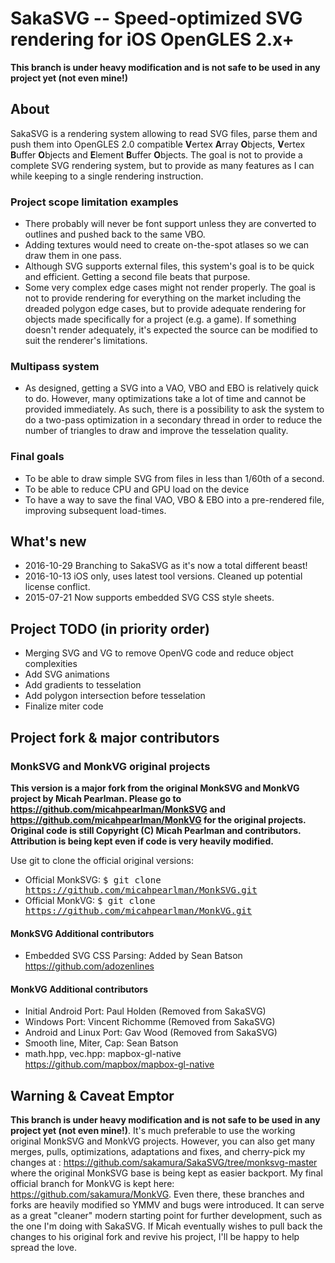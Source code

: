 SakaSVG -- Speed-optimized SVG rendering for iOS OpenGLES 2.x+
==============================================================

__This branch is under heavy modification and is not safe to be used in any project yet (not even mine!)__

## About

SakaSVG is a rendering system allowing to read SVG files, parse them and push them into OpenGLES 2.0 compatible <b>V</b>ertex <b>A</b>rray <b>O</b>bjects, <b>V</b>ertex <b>B</b>uffer <b>O</b>bjects and <b>E</b>lement <b>B</b>uffer <b>O</b>bjects. The goal is not to provide a complete SVG rendering system, but to provide as many features as I can while keeping to a single rendering instruction.

### Project scope limitation examples

- There probably will never be font support unless they are converted to outlines and pushed back to the same VBO.
- Adding textures would need to create on-the-spot atlases so we can draw them in one pass.
- Although SVG supports external files, this system's goal is to be quick and efficient. Getting a second file beats that purpose.
- Some very complex edge cases might not render properly. The goal is not to provide rendering for everything on the market including the dreaded polygon edge cases, but to provide adequate rendering for objects made specifically for a project (e.g. a game). If something doesn't render adequately, it's expected the source can be modified to suit the renderer's limitations.

### Multipass system

- As designed, getting a SVG into a VAO, VBO and EBO is relatively quick to do. However, many optimizations take a lot of time and cannot be provided immediately. As such, there is a possibility to ask the system to do a two-pass optimization in a secondary thread in order to reduce the number of triangles to draw and improve the tesselation quality.

### Final goals

- To be able to draw simple SVG from files in less than 1/60th of a second.
- To be able to reduce CPU and GPU load on the device
- To have a way to save the final VAO, VBO & EBO into a pre-rendered file, improving subsequent load-times.


## What's new

- 2016-10-29 Branching to SakaSVG as it's now a total different beast!
- 2016-10-13 iOS only, uses latest tool versions. Cleaned up potential license conflict.
- 2015-07-21 Now supports embedded SVG CSS style sheets.


## Project TODO (in priority order)

- Merging SVG and VG to remove OpenVG code and reduce object complexities
- Add SVG animations
- Add gradients to tesselation
- Add polygon intersection before tesselation
- Finalize miter code


## Project fork & major contributors

### MonkSVG and MonkVG original projects

__This version is a major fork from the original MonkSVG and MonkVG project by Micah Pearlman. Please go to https://github.com/micahpearlman/MonkSVG and https://github.com/micahpearlman/MonkVG for the original projects. Original code is still Copyright (C) Micah Pearlman and contributors. Attribution is being kept even if code is very heavily modified.__

Use git to clone the official original versions:
- Official MonkSVG: <tt>$ git clone https://github.com/micahpearlman/MonkSVG.git</tt>
- Official MonkVG: <tt>$ git clone https://github.com/micahpearlman/MonkVG.git</tt>

#### MonkSVG Additional contributors

- Embedded SVG CSS Parsing: Added by Sean Batson https://github.com/adozenlines

#### MonkVG Additional contributors

- Initial Android Port: Paul Holden (Removed from SakaSVG)
- Windows Port: Vincent Richomme (Removed from SakaSVG)
- Android and Linux Port: Gav Wood (Removed from SakaSVG)
- Smooth line, Miter, Cap: Sean Batson
- math.hpp, vec.hpp: mapbox-gl-native https://github.com/mapbox/mapbox-gl-native

## Warning & Caveat Emptor

__This branch is under heavy modification and is not safe to be used in any project yet (not even mine!)__. It's much preferable to use the working original MonkSVG and MonkVG projects. However, you can also get many merges, pulls, optimizations, adaptations and fixes, and cherry-pick my changes at : https://github.com/sakamura/SakaSVG/tree/monksvg-master where the original MonkSVG base is being kept as easier backport. My final official branch for MonkVG is kept here: https://github.com/sakamura/MonkVG. Even there, these branches and forks are heavily modified so YMMV and bugs were introduced. It can serve as a great "cleaner" modern starting point for further development, such as the one I'm doing with SakaSVG. If Micah eventually wishes to pull back the changes to his original fork and revive his project, I'll be happy to help spread the love.

